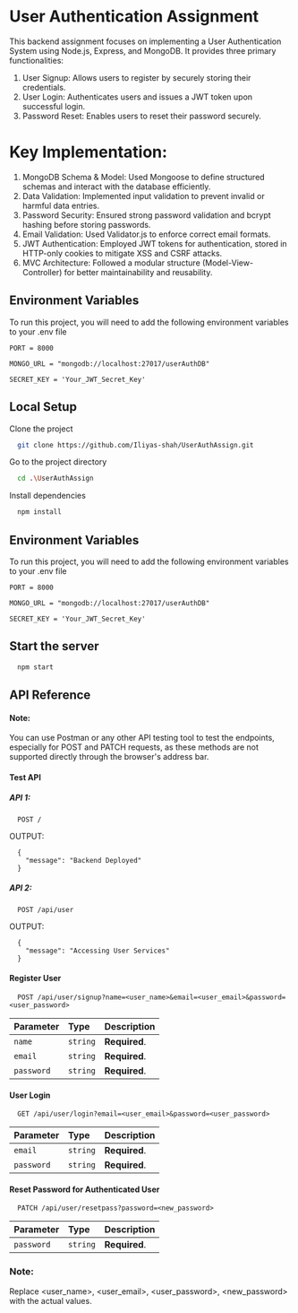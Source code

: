 # User Authentication Assignment

This backend assignment focuses on implementing a User Authentication System using Node.js, Express, and MongoDB. It provides three primary functionalities:

1) User Signup: Allows users to register by securely storing their credentials.
2) User Login: Authenticates users and issues a JWT token upon successful login.
3) Password Reset: Enables users to reset their password securely.



# Key Implementation:

1) MongoDB Schema & Model: Used Mongoose to define structured schemas and interact with the database efficiently.
2) Data Validation: Implemented input validation to prevent invalid or harmful data entries.
3) Password Security: Ensured strong password validation and bcrypt hashing before storing passwords.
4) Email Validation: Used Validator.js to enforce correct email formats.
5) JWT Authentication: Employed JWT tokens for authentication, stored in HTTP-only cookies to mitigate XSS and CSRF attacks.
6) MVC Architecture: Followed a modular structure (Model-View-Controller) for better maintainability and reusability.


## Environment Variables

To run this project, you will need to add the following environment variables to your .env file


```
PORT = 8000

MONGO_URL = "mongodb://localhost:27017/userAuthDB"

SECRET_KEY = 'Your_JWT_Secret_Key'
```

## Local Setup

Clone the project

```bash
  git clone https://github.com/Iliyas-shah/UserAuthAssign.git
```

Go to the project directory

```bash
  cd .\UserAuthAssign
```

Install dependencies

```bash
  npm install
```

## Environment Variables

To run this project, you will need to add the following environment variables to your .env file


```
PORT = 8000

MONGO_URL = "mongodb://localhost:27017/userAuthDB"

SECRET_KEY = 'Your_JWT_Secret_Key'
```


## Start the server

```bash
  npm start
```



## API Reference

#### Note:
You can use Postman or any other API testing tool to test the endpoints, especially for POST and PATCH requests, as these methods are not supported directly through the browser's address bar.


#### Test API

##### API 1:  
```http
  POST /
```
OUTPUT:
```http
  {
    "message": "Backend Deployed"
  }
```

##### API 2:  
```http
  POST /api/user
```
OUTPUT:
```http
  {
    "message": "Accessing User Services"
  }
```
#### Register User

```http
  POST /api/user/signup?name=<user_name>&email=<user_email>&password=<user_password>
```

| Parameter | Type     | Description                |
| :-------- | :------- | :------------------------- |
| `name` | `string` | **Required**. |
| `email` | `string` | **Required**.|
| `password` | `string` | **Required**.|

#### User Login

```http
  GET /api/user/login?email=<user_email>&password=<user_password>
```

| Parameter | Type     | Description                       |
| :-------- | :------- | :-------------------------------- |
| `email`      | `string` | **Required**.|
| `password`      | `string` | **Required**.|

#### Reset Password for Authenticated User

```http
  PATCH /api/user/resetpass?password=<new_password>
```

| Parameter | Type     | Description                       |
| :-------- | :------- | :-------------------------------- |
| `password`      | `string` | **Required**.|

### Note:
Replace <user_name>, <user_email>, <user_password>, <new_password> with the actual values.